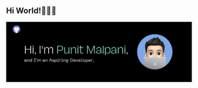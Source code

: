 ## Hi World!👨🏻‍💻 

<img src="https://github.com/punit170/punit170/blob/main/punit170githubbackgroundimg.png" alt="a placard that says Punit Malpani - software engineer alongside illustrated iconic technical skills of Punit">


<!--
**punit170/punit170** is a ✨ _special_ ✨ repository because its `README.md` (this file) appears on your GitHub profile.

Here are some ideas to get you started:

- 🔭 I’m currently working on ...
- 🌱 I’m currently learning ...
- 👯 I’m looking to collaborate on ...
- 🤔 I’m looking for help with ...
- 💬 Ask me about ...
- 📫 How to reach me: ...
- 😄 Pronouns: ...
- ⚡ Fun fact: ...
-->

